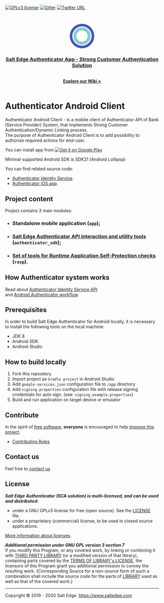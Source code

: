 [![GPLv3 license](https://img.shields.io/badge/License-GPLv3-blue.svg)](http://perso.crans.org/besson/LICENSE.html)
[![Gitter](https://badges.gitter.im/Salt-Edge/authenticator.svg)](https://gitter.im/Salt-Edge/authenticator?utm_source=badge&utm_medium=badge&utm_campaign=pr-badge)
[![Twitter URL](https://img.shields.io/twitter/url/https/twitter.com/fold_left.svg?style=social&label=Follow%20%40saltedge)](http://twitter.com/saltedge)

<br />
<p align="center">
  <img src="docs/authenticator_android_logo.png" alt="Logo" width="80" height="80">
  <h3 align="center">
    <a href="https://www.saltedge.com/products/strong_customer_authentication">
    Salt Edge Authenticator App - Strong Customer Authentication Solution
    </a>
  </h3>
  <p align="center">
    <br />
    <a href="https://github.com/saltedge/sca-identity-service-example/wiki"><strong>Explore our Wiki »</strong></a>
    <br />
    <br />
  </p>
</p>

# Authenticator Android Client  

Authenticator Android Client - is a mobile client of Authenticator API of Bank (Service Provider) System, that implements Strong Customer Authentication/Dynamic Linking process.  
The purpose of Authenticator Android Client is to add possibility to authorize required actions for end-user.

You can install app from 
<a href='https://play.google.com/store/apps/details?id=com.saltedge.authenticator'>
    <img src='https://raw.githubusercontent.com/saltedge/sca-identity-service-example/master/docs/images/google-play-badge.png' alt='Get it on Google Play' height="56px"/>
</a> 

Minimal supported Android SDK is SDK21 (Android Lollipop)   

You can find related source code: 
  * [Authenticator Identity Service](https://github.com/saltedge/sca-identity-service-example).
  * [Authenticator iOS app](https://github.com/saltedge/sca-authenticator-ios).  

## Project content

Project contains 3 main modules: 
* ### Standalone mobile application (`app`);
* ### [Salt Edge Authenticator API interaction and utility tools](/authenticator_sdk/README.md) (`authenticator_sdk`);
* ### [Set of tools for Runtime Application Self-Protection checks](/rasp/README.md) (`rasp`). 

## How Authenticator system works

Read about [Authenticator Identity Service API](https://github.com/saltedge/sca-identity-service-example/blob/master/docs/IDENTITY_SERVICE_API.md)  
and [Android Authenticator workflow](docs/WORKFLOW.md).

## Prerequisites
In order to build Salt Edge Authenticator for Android locally, it is necessary to install the following tools on the local machine:

* JDK 8
* Android SDK
* Android Studio

## How to build locally

1. Fork this repository
2. Import project as `Gradle project` in Android Studio
3. Add `google-services.json` configuration file to `/app` directory
4. Add `signing.properties` configuration file with release signing credentials for auto sign. (see: `signing.example.properties`) 
5. Build and run application on target device or emulator

## Contribute

In the spirit of [free software][free-sw], **everyone** is encouraged to help [improve this project](./CONTRIBUTING.md).

* [Contributing Rules](./CONTRIBUTING.md)  

[free-sw]: http://www.fsf.org/licensing/essays/free-sw.html

## Contact us

Feel free to [contact us](https://www.saltedge.com/pages/contact_support)

## License

***Salt Edge Authenticator (SCA solution) is multi-licensed, and can be used and distributed:***
- under a GNU GPLv3 license for free (open source). See the [LICENSE](LICENSE.txt) file.
- under a proprietary (commercial) license, to be used in closed source applications. 
  
[More information about licenses](https://github.com/saltedge/sca-identity-service-example/wiki/Multi-license).  
  
***Additional permission under GNU GPL version 3 section 7***  
If you modify this Program, or any covered work, by linking or combining it with [THIRD PARTY LIBRARY](THIRD_PARTY_NOTICES.md) (or a modified version of that library), containing parts covered by the [TERMS OF LIBRARY's LICENSE](THIRD_PARTY_NOTICES.md), the licensors of this Program grant you additional permission to convey the resulting work. {Corresponding Source for a non-source form of such a combination shall include the source code for the parts of [LIBRARY](THIRD_PARTY_NOTICES.md) used as well as that of the covered work.}        
  
___
Copyright © 2019 - 2020 Salt Edge. https://www.saltedge.com  

